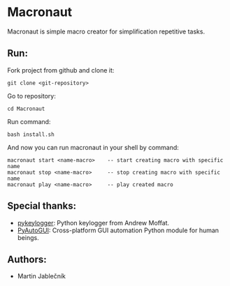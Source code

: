 # Macronaut
Macronaut is simple macro creator for simplification repetitive tasks.


## Run:

  Fork project from github and clone it:
  
  ```
  git clone <git-repository>
  ```

  
  Go to repository:
  ```
  cd Macronaut
  ```
  

  Run command:
  ```
  bash install.sh
  ```
  
  And now you can run macronaut in your shell by command:
  ```
  macronaut start <name-macro>    -- start creating macro with specific name
  macronaut stop <name-macro>     -- stop creating macro with specific name
  macronaut play <name-macro>     -- play created macro
  ```


## Special thanks:

 - [pykeylogger](https://github.com/amoffat/pykeylogger): Python keylogger from Andrew Moffat.
 - [PyAutoGUI](https://github.com/asweigart/pyautogui): Cross-platform GUI automation Python module for human beings.



## Authors:

 - Martin Jablečník


